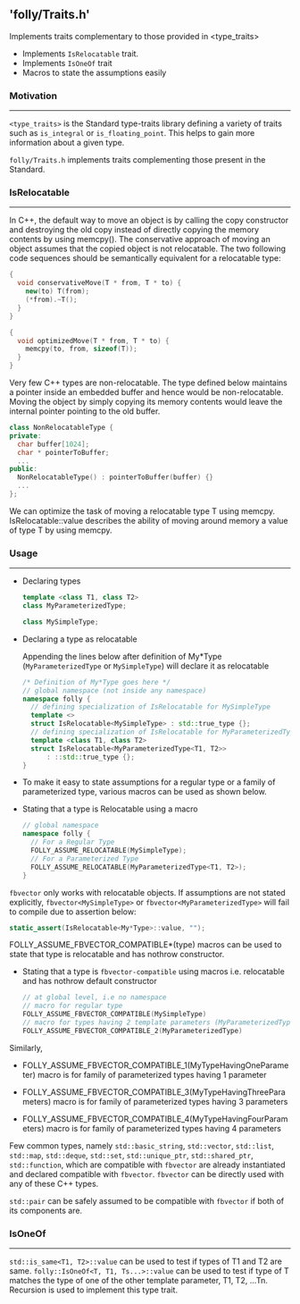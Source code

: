 'folly/Traits.h'
-----------------

Implements traits complementary to those provided in <type_traits>

  * Implements `IsRelocatable` trait.
  * Implements `IsOneOf` trait
  * Macros to state the assumptions easily

### Motivation
***

`<type_traits>` is the Standard type-traits library defining a variety of traits
such as `is_integral` or `is_floating_point`. This helps to gain more
information about a given type.

`folly/Traits.h` implements traits complementing those present in the Standard.


### IsRelocatable
***

In C++, the default way to move an object is by
calling the copy constructor and destroying the old copy
instead of directly copying the memory contents by using memcpy().
The conservative approach of moving an object assumes that the copied
object is not relocatable.
The two following code sequences should be semantically equivalent for a
relocatable type:

```Cpp
{
  void conservativeMove(T * from, T * to) {
    new(to) T(from);
    (*from).~T();
  }
}

{
  void optimizedMove(T * from, T * to) {
    memcpy(to, from, sizeof(T));
  }
}
```

Very few C++ types are non-relocatable.
The type defined below maintains a pointer inside an embedded buffer and
hence would be non-relocatable. Moving the object by simply copying its
memory contents would leave the internal pointer pointing to the old buffer.

```Cpp
class NonRelocatableType {
private:
  char buffer[1024];
  char * pointerToBuffer;
  ...
public:
  NonRelocatableType() : pointerToBuffer(buffer) {}
  ...
};
```

We can optimize the task of moving a relocatable type T using memcpy.
IsRelocatable<T>::value describes the ability of moving around memory
a value of type T by using memcpy.

### Usage
***

  * Declaring types

    ```Cpp
    template <class T1, class T2>
    class MyParameterizedType;

    class MySimpleType;
    ```

  * Declaring a type as relocatable

    Appending the lines below after definition of My*Type
    (`MyParameterizedType` or `MySimpleType`) will declare it as relocatable

    ```Cpp
    /* Definition of My*Type goes here */
    // global namespace (not inside any namespace)
    namespace folly {
      // defining specialization of IsRelocatable for MySimpleType
      template <>
      struct IsRelocatable<MySimpleType> : std::true_type {};
      // defining specialization of IsRelocatable for MyParameterizedType
      template <class T1, class T2>
      struct IsRelocatable<MyParameterizedType<T1, T2>>
          : ::std::true_type {};
    }
    ```

  * To make it easy to state assumptions for a regular type or a family of
    parameterized type, various macros can be used as shown below.

  * Stating that a type is Relocatable using a macro

    ```Cpp
    // global namespace
    namespace folly {
      // For a Regular Type
      FOLLY_ASSUME_RELOCATABLE(MySimpleType);
      // For a Parameterized Type
      FOLLY_ASSUME_RELOCATABLE(MyParameterizedType<T1, T2>);
    }
    ```

`fbvector` only works with relocatable objects. If assumptions are not stated
explicitly, `fbvector<MySimpleType>` or `fbvector<MyParameterizedType>`
will fail to compile due to assertion below:

```Cpp
static_assert(IsRelocatable<My*Type>::value, "");
```

FOLLY_ASSUME_FBVECTOR_COMPATIBLE*(type) macros can be used to state that type
is relocatable and has nothrow constructor.

  * Stating that a type is `fbvector-compatible` using macros
    i.e. relocatable and has nothrow default constructor

    ```Cpp
    // at global level, i.e no namespace
    // macro for regular type
    FOLLY_ASSUME_FBVECTOR_COMPATIBLE(MySimpleType)
    // macro for types having 2 template parameters (MyParameterizedType)
    FOLLY_ASSUME_FBVECTOR_COMPATIBLE_2(MyParameterizedType)
    ```

Similarly,

  * FOLLY_ASSUME_FBVECTOR_COMPATIBLE_1(MyTypeHavingOneParameter) macro is
    for family of parameterized types having 1 parameter

  * FOLLY_ASSUME_FBVECTOR_COMPATIBLE_3(MyTypeHavingThreeParameters) macro is
    for family of parameterized types having 3 parameters

  * FOLLY_ASSUME_FBVECTOR_COMPATIBLE_4(MyTypeHavingFourParameters) macro is
    for family of parameterized types having 4 parameters

Few common types, namely `std::basic_string`, `std::vector`, `std::list`,
`std::map`, `std::deque`, `std::set`, `std::unique_ptr`, `std::shared_ptr`,
`std::function`, which are compatible with `fbvector` are already instantiated
and declared compatible with `fbvector`. `fbvector` can be directly used with
any of these C++ types.

`std::pair` can be safely assumed to be compatible with `fbvector` if both of
its components are.

### IsOneOf
***

`std::is_same<T1, T2>::value` can be used to test if types of T1 and T2 are
same. `folly::IsOneOf<T, T1, Ts...>::value` can be used to test if type of T
matches the type of one of the other template parameter, T1, T2, ...Tn.
Recursion is used to implement this type trait.
